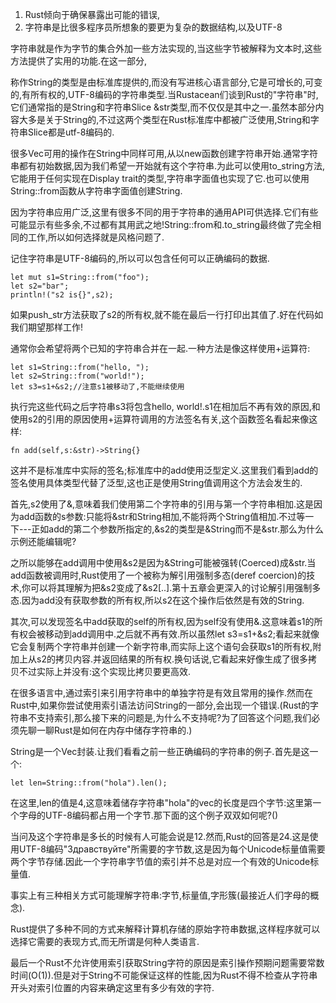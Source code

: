 1. Rust倾向于确保暴露出可能的错误,
2. 字符串是比很多程序员所想象的要更为复杂的数据结构,以及UTF-8

字符串就是作为字节的集合外加一些方法实现的,当这些字节被解释为文本时,这些方法提供了实用的功能.在这一部分,

称作String的类型是由标准库提供的,而没有写进核心语言部分,它是可增长的,可变的,有所有权的,UTF-8编码的字符串类型.当Rustacean们谈到Rust的"字符串"时,它们通常指的是String和字符串Slice &str类型,而不仅仅是其中之一.虽然本部分内容大多是关于String的,不过这两个类型在Rust标准库中都被广泛使用,String和字符串Slice都是utf-8编码的.


很多Vec可用的操作在String中同样可用,从以new函数创建字符串开始.通常字符串都有初始数据,因为我们希望一开始就有这个字符串.为此可以使用to_string方法,它能用于任何实现在Display trait的类型,字符串字面值也实现了它.也可以使用String::from函数从字符串字面值创建String.

因为字符串应用广泛,这里有很多不同的用于字符串的通用API可供选择.它们有些可能显示有些多余,不过都有其用武之地!String::from和.to_string最终做了完全相同的工作,所以如何选择就是风格问题了.

记住字符串是UTF-8编码的,所以可以包含任何可以正确编码的数据.

```
let mut s1=String::from("foo");
let s2="bar";
println!("s2 is{}",s2);
```
如果push_str方法获取了s2的所有权,就不能在最后一行打印出其值了.好在代码如我们期望那样工作!

通常你会希望将两个已知的字符串合并在一起.一种方法是像这样使用+运算符:
```
let s1=String::from("hello, ");
let s2=String::from("world!");
let s3=s1+&s2;//注意s1被移动了,不能继续使用
```

执行完这些代码之后字符串s3将包含hello, world!.s1在相加后不再有效的原因,和使用s2的引用的原因使用+运算符调用的方法签名有关,这个函数签名看起来像这样:
```
fn add(self,s:&str)->String{}
```
这并不是标准库中实际的签名;标准库中的add使用泛型定义.这里我们看到add的签名使用具体类型代替了泛型,这也正是使用String值调用这个方法会发生的.

首先,s2使用了&,意味着我们使用第二个字符串的引用与第一个字符串相加.这是因为add函数的s参数:只能将&str和String相加,不能将两个String值相加.不过等一下---正如add的第二个参数所指定的,&s2的类型是&String而不是&str.那么为什么示例还能编辑呢?


之所以能够在add调用中使用&s2是因为&String可能被强转(Coerced)成&str.当add函数被调用时,Rust使用了一个被称为解引用强制多态(deref coercion)的技术,你可以将其理解为把&s2变成了&s2[..].第十五章会更深入的讨论解引用强制多态.因为add没有获取参数的所有权,所以s2在这个操作后依然是有效的String.

其次,可以发现签名中add获取的self的所有权,因为self没有使用&.这意味着s1的所有权会被移动到add调用中.之后就不再有效.所以虽然let s3=s1+&s2;看起来就像它会复制两个字符串并创建一个新字符串,而实际上这个语句会获取s1的所有权,附加上从s2的拷贝内容.并返回结果的所有权.换句话说,它看起来好像生成了很多拷贝不过实际上并没有:这个实现比拷贝要更高效.

在很多语言中,通过索引来引用字符串中的单独字符是有效且常用的操作.然而在Rust中,如果你尝试使用索引语法访问String的一部分,会出现一个错误.(Rust的字符串不支持索引,那么接下来的问题是,为什么不支持呢?为了回答这个问题,我们必须先聊一聊Rust是如何在内存中储存字符串的.)

String是一个Vec<u8>封装.让我们看看之前一些正确编码的字符串的例子.首先是这一个:
```
let len=String::from("hola").len();
```
在这里,len的值是4,这意味着储存字符串"hola"的vec的长度是四个字节:这里第一个字母的UTF-8编码都占用一个字节.那下面的这个例子双双如何呢?()

当问及这个字符串是多长的时候有人可能会说是12.然而,Rust的回答是24.这是使用UTF-8编码"Здравствуйте"所需要的字节数,这是因为每个Unicode标量值需要两个字节存储.因此一个字符串字节值的索引并不总是对应一个有效的Unicode标量值.

事实上有三种相关方式可能理解字符串:字节,标量值,字形簇(最接近人们字母的概念).

Rust提供了多种不同的方式来解释计算机存储的原始字符串数据,这样程序就可以选择它需要的表现方式,而无所谓是何种人类语言.

最后一个Rust不允许使用索引获取String字符的原因是索引操作预期问题需要常数时间(O(1)).但是对于String不可能保证这样的性能,因为Rust不得不检查从字符串开头对索引位置的内容来确定这里有多少有效的字符.


